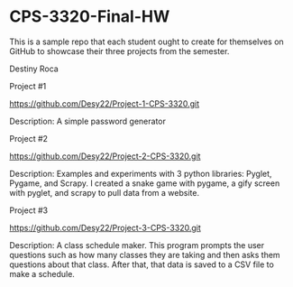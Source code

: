 # CPS-3320-Final-HW

This is a sample repo that each student ought to create for themselves on GitHub to showcase their three projects from the semester.

Destiny Roca

Project #1

https://github.com/Desy22/Project-1-CPS-3320.git

Description: A simple password generator 

Project #2

https://github.com/Desy22/Project-2-CPS-3320.git

Description: Examples and experiments with 3 python libraries: Pyglet, Pygame, and Scrapy. I created a snake game with pygame, a gify screen with pyglet, and scrapy to pull data from a website. 

Project #3

https://github.com/Desy22/Project-3-CPS-3320.git

Description: A class schedule maker. This program prompts the user questions such as how many classes they are taking and then asks them questions about that class. After that, that data is saved to a CSV file to make a schedule. 
